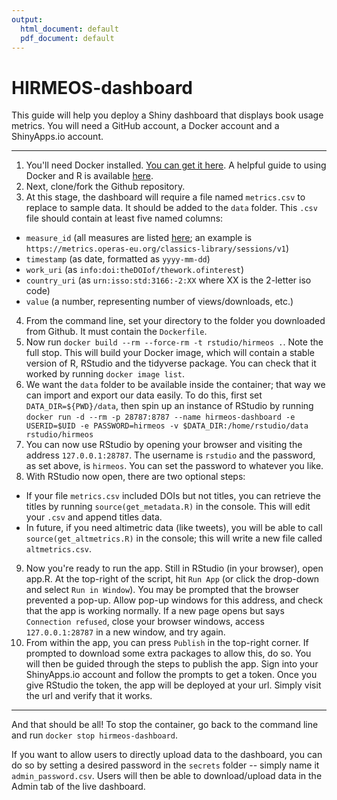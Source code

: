 ```yaml
---
output:
  html_document: default
  pdf_document: default
---
```

# HIRMEOS-dashboard

This guide will help you deploy a Shiny dashboard that displays book usage metrics. You will need a GitHub account, a Docker account and a ShinyApps.io account.

---

1. You'll need Docker installed. [You can get it here](https://docs.docker.com/install/). A helpful guide to using Docker and R is available [here](https://www.symbolix.com.au/blog-main/r-docker-hello).
2. Next, clone/fork the Github repository.
3. At this stage, the dashboard will require a file named `metrics.csv` to replace to sample data. It should be added to the `data` folder. This `.csv` file should contain at least five named columns:
  * `measure_id` (all measures are listed [here](https://metrics.operas-eu.org/measures); an example is `https://metrics.operas-eu.org/classics-library/sessions/v1`)
  * `timestamp` (as date, formatted as `yyyy-mm-dd`)
  * `work_uri` (as `info:doi:theDOIof/thework.ofinterest`)
  * `country_uri` (as `urn:isso:std:3166:-2:XX` where XX is the 2-letter iso code)
  * `value` (a number, representing number of views/downloads, etc.)
4. From the command line, set your directory to the folder you downloaded from Github. It must contain the `Dockerfile`.
5. Now run `docker build --rm --force-rm -t rstudio/hirmeos .`. Note the full stop. This will build your Docker image, which will contain a stable version of R, RStudio and the tidyverse package. You can check that it worked by running `docker image list`.
6. We want the `data` folder to be available inside the container; that way we can import and export our data easily. To do this, first set `DATA_DIR=${PWD}/data`, then spin up an instance of RStudio by running `docker run -d --rm -p 28787:8787 --name hirmeos-dashboard -e USERID=$UID -e PASSWORD=hirmeos -v $DATA_DIR:/home/rstudio/data rstudio/hirmeos`
7. You can now use RStudio by opening your browser and visiting the address `127.0.0.1:28787`. The username is `rstudio` and the password, as set above, is `hirmeos`. You can set the password to whatever you like.
8. With RStudio now open, there are two optional steps:
 * If your file `metrics.csv` included DOIs but not titles, you can retrieve the titles by running `source(get_metadata.R)` in the console. This will edit your `.csv` and append titles data.
 * In future, if you need altimetric data (like tweets), you will be able to call `source(get_altmetrics.R)` in the console; this will write a new file called `altmetrics.csv`.
 9. Now you're ready to run the app. Still in RStudio (in your browser), open app.R. At the top-right of the script, hit `Run App` (or click the drop-down and select `Run in Window`). You may be prompted that the browser prevented a pop-up. Allow pop-up windows for this address, and check that the app is working normally. If a new page opens but says `Connection refused`, close your browser windows, access `127.0.0.1:28787` in a new window, and try again.
 10. From within the app, you can press `Publish` in the top-right corner. If prompted to download some extra packages to allow this, do so. You will then be guided through the steps to publish the app. Sign into your ShinyApps.io account and follow the prompts to get a token. Once you give RStudio the token, the app will be deployed at your url. Simply visit the url and verify that it works. 

---

And that should be all! To stop the container, go back to the command line and run `docker stop hirmeos-dashboard`.

If you want to allow users to directly upload data to the dashboard, you can do so by setting a desired password in the `secrets` folder -- simply name it `admin_password.csv`. Users will then be able to download/upload data in the Admin tab of the live dashboard.
